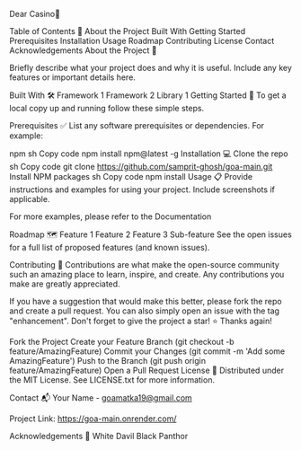 Dear Casino🚀

 
 
 

Table of Contents 📑
About the Project
Built With
Getting Started
Prerequisites
Installation
Usage
Roadmap
Contributing
License
Contact
Acknowledgements
About the Project 📖

Briefly describe what your project does and why it is useful. Include any key features or important details here.

Built With 🛠️
Framework 1
Framework 2
Library 1
Getting Started 🚧
To get a local copy up and running follow these simple steps.

Prerequisites ✅
List any software prerequisites or dependencies. For example:

npm
sh
Copy code
npm install npm@latest -g
Installation 💻
Clone the repo
sh
Copy code
git clone https://github.com/samprit-ghosh/goa-main.git
Install NPM packages
sh
Copy code
npm install
Usage 📋
Provide instructions and examples for using your project. Include screenshots if applicable.

For more examples, please refer to the Documentation

Roadmap 🗺️
 Feature 1
 Feature 2
 Feature 3
 Sub-feature
See the open issues for a full list of proposed features (and known issues).

Contributing 🤝
Contributions are what make the open-source community such an amazing place to learn, inspire, and create. Any contributions you make are greatly appreciated.

If you have a suggestion that would make this better, please fork the repo and create a pull request. You can also simply open an issue with the tag "enhancement". Don't forget to give the project a star! ⭐ Thanks again!

Fork the Project
Create your Feature Branch (git checkout -b feature/AmazingFeature)
Commit your Changes (git commit -m 'Add some AmazingFeature')
Push to the Branch (git push origin feature/AmazingFeature)
Open a Pull Request
License 📄
Distributed under the MIT License. See LICENSE.txt for more information.

Contact 📬
Your Name - goamatka19@gmail.com

Project Link: https://goa-main.onrender.com/

Acknowledgements 🙏
White Davil
Black Panthor

